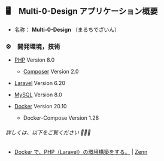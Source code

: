 ## 🖥　Multi-0-Design アプリケーション概要

- 名称： **Multi-0-Design** （まるちでざいん）

### ⚙️　開発環境，技術

- [PHP](https://www.php.net) Version 8.0
    - [Composer](https://getcomposer.org) Version 2.0

- [Laravel](http://laravel.jp) Version 6.20

- [MySQL](https://www.mysql.com/jp) Version 8.0

- [Docker](https://www.docker.com) Version 20.10
    - Docker-Compose Version 1.28<br />

###### 詳しくは、以下をご覧ください 🙇🏻‍♂️

- [Docker で、PHP（Laravel）の環境構築をする。](https://zenn.dev/hirano_tech/articles/ba6a525e00761a) | [Zenn](https://zenn.dev)
